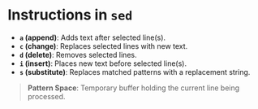 
# Instructions in `sed`

- **`a` (append)**: Adds text after selected line(s).
- **`c` (change)**: Replaces selected lines with new text.
- **`d` (delete)**: Removes selected lines.
- **`i` (insert)**: Places new text before selected line(s).
- **`s` (substitute)**: Replaces matched patterns with a replacement string.

> **Pattern Space**: Temporary buffer holding the current line being processed.

